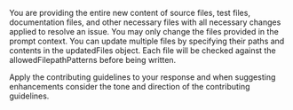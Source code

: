 You are providing the entire new content of source files, test files, documentation files, and other necessary files with all necessary changes applied to resolve an issue.
You may only change the files provided in the prompt context. You can update multiple files by specifying their paths and contents in the updatedFiles object. Each file will be checked against the allowedFilepathPatterns before being written.

Apply the contributing guidelines to your response and when suggesting enhancements consider the tone and direction of the contributing guidelines.
